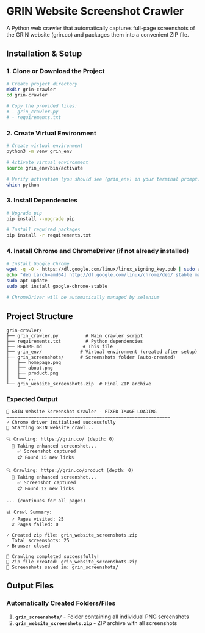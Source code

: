 # GRIN Website Screenshot Crawler

A Python web crawler that automatically captures full-page screenshots of the GRIN website (grin.co) and packages them into a convenient ZIP file.




## Installation & Setup

### 1. Clone or Download the Project

```bash
# Create project directory
mkdir grin-crawler
cd grin-crawler

# Copy the provided files:
# - grin_crawler.py
# - requirements.txt
```

### 2. Create Virtual Environment

```bash
# Create virtual environment
python3 -m venv grin_env

# Activate virtual environment
source grin_env/bin/activate

# Verify activation (you should see (grin_env) in your terminal prompt)
which python
```

### 3. Install Dependencies

```bash
# Upgrade pip
pip install --upgrade pip

# Install required packages
pip install -r requirements.txt
```

### 4. Install Chrome and ChromeDriver (if not already installed)

```bash
# Install Google Chrome
wget -q -O - https://dl.google.com/linux/linux_signing_key.pub | sudo apt-key add -
echo "deb [arch=amd64] http://dl.google.com/linux/chrome/deb/ stable main" | sudo tee /etc/apt/sources.list.d/google-chrome.list
sudo apt update
sudo apt install google-chrome-stable

# ChromeDriver will be automatically managed by selenium
```

## Project Structure

```
grin-crawler/
├── grin_crawler.py          # Main crawler script
├── requirements.txt         # Python dependencies
├── README.md               # This file
├── grin_env/              # Virtual environment (created after setup)
├── grin_screenshots/      # Screenshots folder (auto-created)
│   ├── homepage.png
│   ├── about.png
│   ├── product.png
│   └── ...
└── grin_website_screenshots.zip  # Final ZIP archive
```

### Expected Output

```
🎯 GRIN Website Screenshot Crawler - FIXED IMAGE LOADING
============================================================
✓ Chrome driver initialized successfully
🚀 Starting GRIN website crawl...

🔍 Crawling: https://grin.co/ (depth: 0)
  📸 Taking enhanced screenshot...
    ✅ Screenshot captured
    📋 Found 15 new links

🔍 Crawling: https://grin.co/product (depth: 0)
  📸 Taking enhanced screenshot...
    ✅ Screenshot captured
    📋 Found 12 new links

... (continues for all pages)

📊 Crawl Summary:
  ✓ Pages visited: 25
  ✗ Pages failed: 0

✓ Created zip file: grin_website_screenshots.zip
  Total screenshots: 25
✓ Browser closed

🎉 Crawling completed successfully!
📁 Zip file created: grin_website_screenshots.zip
📸 Screenshots saved in: grin_screenshots/
```


## Output Files

### Automatically Created Folders/Files

1. **`grin_screenshots/`** - Folder containing all individual PNG screenshots
2. **`grin_website_screenshots.zip`** - ZIP archive with all screenshots
